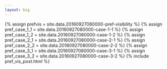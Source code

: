 ```yaml
---
layout: big
---
```

{% assign prefvis = site.data.20160927080000-pref-visibility %}
{% assign pref_case_1_1 = site.data.20160927080000-case-1-1 %}
{% assign pref_case_1_2 = site.data.20160927080000-case-1-2 %}
{% assign pref_case_2_1 = site.data.20160927080000-case-2-1 %}
{% assign pref_case_2_2 = site.data.20160927080000-case-2-2 %}
{% assign pref_case_3_1 = site.data.20160927080000-case-3-1 %}
{% assign pref_case_3_2 = site.data.20160927080000-case-3-2 %}
{% include pref_vis_post.html %}
